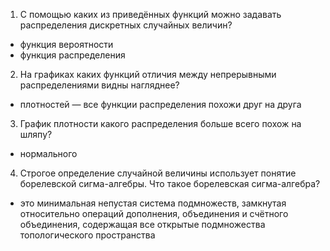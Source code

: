 1. С помощью каких из приведённых функций можно задавать распределения дискретных случайных величин?
  * функция вероятности
  * функция распределения
2. На графиках каких функций отличия между непрерывными распределениями видны нагляднее?
  * плотностей — все функции распределения похожи друг на друга
3. График плотности какого распределения больше всего похож на шляпу?
  * нормального
4. Строгое определение случайной величины использует понятие борелевской сигма-алгебры. Что такое борелевская сигма-алгебра?
  * это минимальная непустая система подмножеств, замкнутая относительно операций дополнения, объединения и счётного объединения, содержащая все открытые подмножества топологического пространства

